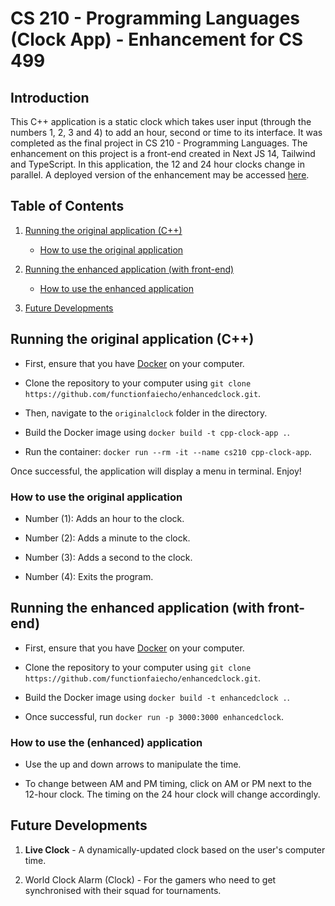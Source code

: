 # CS 210 - Programming Languages (Clock App) - Enhancement for CS 499

## Introduction

This C++ application is a static clock which takes user input (through the numbers 1, 2, 3 and 4) to add an hour, second or time to its interface. It was completed as the final project in CS 210 - Programming Languages. The enhancement on this project is a front-end created in Next JS 14, Tailwind and TypeScript. In this application, the 12 and 24 hour clocks change in parallel. A deployed version of the enhancement may be accessed [here](http://enhancedclock.up.railway.app).
## Table of Contents

1. [Running the original application (C++)](#running-the-original-application-c)
   
    - [How to use the original application](#how-to-use-the-original-application)

2. [Running the enhanced application (with front-end)](#running-the-enhanced-application-with-front-end)
   
    - [How to use the enhanced application](#how-to-use-the-enhanced-application)

3. [Future Developments](#future-developments)

## Running the original application (C++)

- First, ensure that you have [Docker](https://www.docker.com/products/docker-desktop/) on your computer.

- Clone the repository to your computer using ```git clone https://github.com/functionfaiecho/enhancedclock.git```.

- Then, navigate to the ```originalclock``` folder in the directory.

-  Build the Docker image using ```docker build -t cpp-clock-app .```.

- Run the container: ```docker run --rm -it --name cs210 cpp-clock-app```. 

Once successful, the application will display a menu in terminal. Enjoy!

### How to use the original application

- Number (1): Adds an hour to the clock.

- Number (2): Adds a minute to the clock.

- Number (3): Adds a second to the clock.

- Number (4): Exits the program.

## Running the enhanced application (with front-end)

- First, ensure that you have [Docker](https://www.docker.com/products/docker-desktop/) on your computer.

- Clone the repository to your computer using ```git clone https://github.com/functionfaiecho/enhancedclock.git```.

-  Build the Docker image using ```docker build -t enhancedclock .```.

- Once successful, run ```docker run -p 3000:3000 enhancedclock```.

### How to use the (enhanced) application

- Use the up and down arrows to manipulate the time.

- To change between AM and PM timing, click on AM or PM next to the 12-hour clock. The timing on the 24 hour clock will change accordingly.


## Future Developments

1. **Live Clock** - A dynamically-updated clock based on the user's computer time.

2. World Clock Alarm (Clock) - For the gamers who need to get synchronised with their squad for tournaments.




